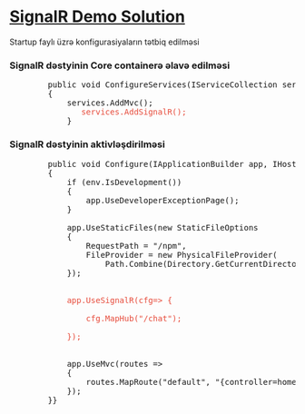 # [SignalR Demo Solution](http://kamranaeff1994-002-site2.ctempurl.com)


Startup faylı üzrə konfigurasiyaların tətbiq edilməsi

###  SignalR dəstyinin Core containerə əlavə edilməsi
<pre>
        public void ConfigureServices(IServiceCollection services)
        {
            services.AddMvc();
               <span style="color:#e74c3c">services.AddSignalR(); </span>
            }
</pre>

###  SignalR dəstyinin aktivləşdirilməsi
<pre>
        public void Configure(IApplicationBuilder app, IHostingEnvironment env)
        {
            if (env.IsDevelopment())
            {
                app.UseDeveloperExceptionPage();
            }

            app.UseStaticFiles(new StaticFileOptions
            {
                RequestPath = "/npm",
                FileProvider = new PhysicalFileProvider(
                    Path.Combine(Directory.GetCurrentDirectory(), "node_modules"))
            });
            
            <span style="color:#e74c3c">
            app.UseSignalR(cfg=> {

                cfg.MapHub<ChatHub>("/chat");
            
            });
            </span>

            app.UseMvc(routes =>
            {
                routes.MapRoute("default", "{controller=home}/{action=index}/{id?}");
            });
        }}
</pre>
